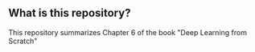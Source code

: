 ## What is this repository?
This repository summarizes Chapter 6 of the book "Deep Learning from Scratch"
